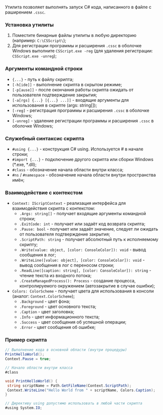 Утилита позволяет выполнять запуск C# кода, написанного в файле с раширением ```.cssc```.

### Установка утилиты

1. Поместите бинарные файлы утилиты в любую директорию (например: ```C:\CSScript\```);
1. Для регистрации программы и расширения ```.cssc``` в оболочке Windows выполните ```CSScript.exe -reg``` (для удаления регистрации: ```CSScript.exe -unreg```);

### Аргументы командной строки

- ```{...}``` - путь к файлу скрипта;
- ```[-h[ide]]``` - выполнение скрипта в скрытом режиме;
- ```[-p[ause]]``` - после окончания работы скрипта ожидать от пользователя подтверждение закрытия;
- ```[-a[rgs] {...} [{...} ...]]``` - входящие аргументы для использования в скрипте (args: string[]);
- ```[-reg]``` - регистрация программы и расширения ```.cssc``` в оболочке Windows;
- ```[-unreg]``` - удаление регистрации программы и расширения ```.cssc``` в оболочке Windows;

### Служебный синтаксис скрипта

- ```#using {...}``` - конструкция C# using. Используется # в начале строки;
- ```#import {...}``` - подключение другого скрипта или сборки Windows (*.exe, *.dll);
- ```#class``` - обозначение начала области внутри класса;
- ```#ns``` / ```#namespace``` - обозначение начала области внутри пространства имён;

### Взаимодействие с контекстом

- ```Context: IScriptContext``` - реализация интерфейса для взаимодействия скрипта с контекстом:
    - ```.Args: string[]``` - получает входящие аргументы командной строки;
    - ```.ExitCode: int``` - получает или задаёт код возврата скрипта;
    - ```.Pause: bool``` - получает или задаёт значение, следует ли ожидать от пользователя подтверждение закрытия;
    - ```.ScriptPath: string``` - получает абсолютный путь к исполняемому скрипту;
    - ```.Write(value: object, [color: ConsoleColor]): void``` - вывод сообщения в лог;
    - ```.WriteLine([value: object], [color: ConsoleColor]): void``` - вывод сообщения в лог с переносом строки;
    - ```.ReadLine([caption: string], [color: ConsoleColor]): string``` - чтение текста из входного потока;
    - ```.CreateManagedProcess(): Process``` - создание процесса, контролируемого окружением (автозакрытие в случае ошибки);
- ```Colors: ColorScheme``` - получает цвета для использования в консоли (аналог: ```Context.ColorScheme```);
    - ```.Background``` - цвет фона;
    - ```.Foreground``` - цвет основного текста;
    - ```.Caption``` - цвет заголовка;
    - ```.Info``` - цвет информационного текста;
    - ```.Success``` - цвет сообщения об успешной операции;
    - ```.Error``` - цвет сообщения об ошибке;

### Пример скрипта

```C#
// Выполнение кода в основной области (внутри процедуры)
PrintHelloWorld();
Context.Pause = true;

// Начало области внутри класса
#class

void PrintHelloWorld() {
 string scriptName = Path.GetFileName(Context.ScriptPath);
 Context.WriteLine("Hello World from " + scriptName, Colors.Caption);
}

// Директиву using допустимо использовать в любой части скрипта
#using System.IO;
```
